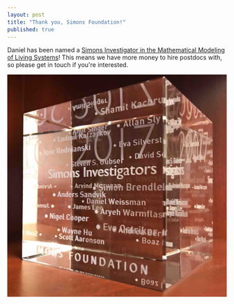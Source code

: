 ```yaml
---
layout: post
title: "Thank you, Simons Foundation!"
published: true
---
```


Daniel has been named a [Simons Investigator in the Mathematical Modeling of Living Systems](https://www.simonsfoundation.org/mathematics-physical-sciences/simons-investigators/simons-investigators-awardees/#chapter-2017)! This means we have more money to hire postdocs with, so please get in touch if you're interested.

!["The Cube"](/images/simons_cube.jpg)